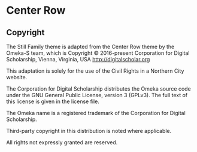 # Center Row
## Copyright
The Still Family theme is adapted from the Center Row theme by the Omeka-S team, which is Copyright © 2016-present Corporation for Digital Scholarship, Vienna, Virginia, USA http://digitalscholar.org

This adaptation is solely for the use of the Civil Rights in a Northern City website.

The Corporation for Digital Scholarship distributes the Omeka source code
under the GNU General Public License, version 3 (GPLv3). The full text
of this license is given in the license file.

The Omeka name is a registered trademark of the Corporation for Digital Scholarship.

Third-party copyright in this distribution is noted where applicable.

All rights not expressly granted are reserved.
